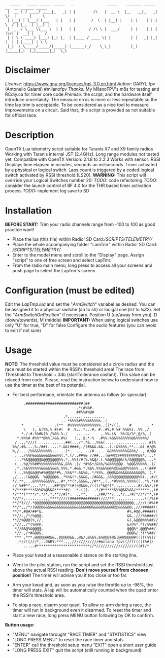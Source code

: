       _____   _____ _____ _____   _               _____    _______ _____ __  __ ______ _____
     |  __ \ / ____/ ____|_   _| | |        /\   |  __ \  |__   __|_   _|  \/  |  ____|  __ \
     | |__) | (___| (___   | |   | |       /  \  | |__) |    | |    | | | \  / | |__  | |__) |
     |  _  / \___ \\___ \  | |   | |      / /\ \ |  ___/     | |    | | | |\/| |  __| |  _  /
     | | \ \ ____) |___) |_| |_  | |____ / ____ \| |         | |   _| |_| |  | | |____| | \ \
     |_|  \_\_____/_____/|_____| |______/_/    \_\_|         |_|  |_____|_|  |_|______|_|  \_\
# Disclaimer
*License:* https://www.gnu.org/licenses/gpl-3.0.en.html
*Author:* DARYL fpv (Antonello Galanti) #milanofpv
*Thanks:* My MilanoFPV's m8s for testing and RCdiy.ca for timer core code
*Premise:* the script, and the hardware itself, introduce  uncertainty. The measure erros is more or less repeatable so the time lap trim is acceptable. To be considered as a nice tool to measure improvements on a circuit. Said that, this script is provided as not suitable for official race.
# Description
OpenTX Lua telemetry script suitable for Taranis X7 and X9 family radios
Working with Taranis internal JST (2.4GHz). Long range modules not tested yet.
Compatible with OpenTX Version: 2.1.8 to 2.2.3
Works with sensor: RSSI
Displays time elapsed in minutes, seconds an miliseconds.
Timer activated by a physical or logical switch.
Laps count is triggered by a coded logical switch activated by RSSI threshold (LS20).
**WARNING:** This script will override your Logical Switches number 20!
*TODO:* code refactoring
*TODO:* consider the launch control of BF 4.0 for the THR based timer activation process
*TODO:* implement log save to SD
# Installation
**BEFORE START:** Trim your radio channels range from -100 to 100 as good practice want!
 - Place the lua (this file) within Radio' SD Card:*/SCRIPTS/TELEMETRY/*
 - Place the whole accompanying folder "LamTmr" within Radio' SD Card: */SCRIPTS/TELEMETRY/*
 - Enter to the model menu and scroll to the "Display" page. Assign "script" to one of free screen and select LapTmr.
 - From the radio main menu, long press to
   access all your screens and push page to select the LapTmr's screen.
# Configuration (must be edited)
Edit the *LapTmp.lua* and set the "*ArmSwitch*" variabel as desired. You can be assigned it to a physical switche (*sa* to *sh*) or locigal one (*ls1* to *ls32*).
Set the "*ArmSwitchOnPositio*n" if necessary. Position U (up/away from you), D (down/towards), M (middle)
**IMPORTANT:** When using logical switches use only "U" for true, "D" for false
Configure the audio features (you can avoid to edit if not sure)
# Usage
**NOTE:** The threshold value must be considered ad a circle radius and the race must be started within the RSSI's threshold area! The race from Threshold to Threshold + 3db (startTollerance costant). This value can be relaxed from code. Please, read the instruction below to understand how to use the timer at the best of its potential.
 - For best performace, orientate the antenna as follow (or specular):

            .##########################(##
                                    .*(#%%#.
                                    ##%%#%@#
                              ,*....,.,,........,
                             .. *%%%%#%%%%%%%%%..(
           *      .       .(**  #%%%%%%%%%%%%%%..((*/((.    #       , *
            \   (, &(%%,% #(#(  # .%...*...#, #..#%.# %# %%&%(..%% ,/
           *./.#.%%#&(% /%&%.%./    ......     ,.%%.(&  %%(&/%*,@/%,,(
         *.%%%# #%%**@%%(/&&.#%/   (.,.@.*.%  .#%%.%&&%%&%%%%@&%%%%%/
        /..,,*///( .....,......##(,../*,*&..,%%&(..............,.....#(%
       %%/.#&...,%./##(.....*.&&(####,./(#&&&.&&...(.(&%%%%,**...&( #/@%
       %,/..../%%&&%%%%%%......(*.  .., ../#......&&%%%%%%%&&%%/..,.#/@@
        , ../%%@&&&&&&&&&&&%%(.*.(/.,##%& //##...(&@@@@@@@@@@@@@&%*,...*
        ...*%&@@@@@@&@@@@@@@%%.*,.%%(/#(%.%&@/.(.%&@@@@@&(%/&@@@@@%,...*
        (,..%@/%%##%%%%%%%%%%&,&%%.,(/ *#%&*/&%%/%&%%%@@@  %@@&%%%%%,.(/
        ,*..%&%%%%%%&&&&%&&%,%%%.*.#&&.*,%&%.%%&&%@&%@@&&@@%%&%%...((###
        (,..%%@&&@@%#%@@@@*#%,,%%&**.&&%&,.*/%%%,,@@@&&&&&&&&&&&&@%,.(.*
       ,/,,..(&@@@&  %@@@@@&.,*%%&(*.&&&&,./#&&&,./&%@@@@@@@@@@@%%(.,,#/(
       */,**,..,&%%%%&&&%%,,,#*,**(*,&&&&,,/#**,,(,.*#%%%%,%%%%((..*%,*(#
       //,%##**,,..*/*,,,,##*@%**(#(/@&&&,/(((/*&@*(*,,,..,.....#/.&%/,(#
       */***#****&%%&%@&&&*****#/.  *.(((.  .*/#*****&%%@&&%&&/******,,(#
       */***(****/*,*/*,*,**//#(*.  .,**,   .,/##/**/,,,*/,,/#/*//*/**,(#
       *//*/,......,,,,,****////(#############(////**,,,,,,........((/%(#
       **/*(///.*@@@@@@@@@@@@@@@@@@@@@@@@@@@@@@@@@@@@@@@@@@@@@,,///((#%(#
       **/*,,/*/(@@@@&&&&&&&&&&&&&&&&&&&@@@&&&&@&&&@@@@&&&&@@,,///#####((
       **/*,#@#/##*&,                                      #%,#@@,#####((
       **//.,/*/%@@@,                                      &&,.///%%###/(
       **//%@@@(%,//,                                      &(,&@@@%%%##//
       ,*//.,/*(%@@@,                                      &/@%*.*(/%%##/
        *//&&@%&@@@@,                                      @@@%*,@@@%##/.
        *//.,/*#&@@&,                                      @@@&/.*(*%##/
        *** ,***,@@@@@@@&&,,@@@@@&&,,@&/,&%&%,&%@@@(@&(@@@@@@@#(((((%%(/
         ,*//((///*,..DARYL***.,,,////////////#milano fpv((//((((((%#(/
            .....#************************//*//////////////////((#(/*

 - Place your kwad at a reasonable distance on the starting line.
 - Went to the pilot station, run the script and set the RSSI threshold just above the actual RSSI reading. **Don't move yourself from choosen position!** The timer will advise you if too close or too far.
 - Arm your kwad and, as soon as you raise the throttle up to -98%, the timer will stats. A lap will be automatically counted when the quad enter the RSSI's threshold area.
 - To stop a race, disarm your quad. To allow re-arm during a race, the timer will run in background even it disarmed. To reset the timer and start a new race, long press MENU button following by OK to confirm.

**Button usage:**
 - "MENU" navigate throught "RACE TIMER" and "STATISTICS" view
 - "LONG PRESS MENU" to reset the race timer and stats
 - "ENTER" call the threshold setup menu "EXIT" open a short user guide
 - "LONG PRESS EXIT" quit the script (still running in background)
